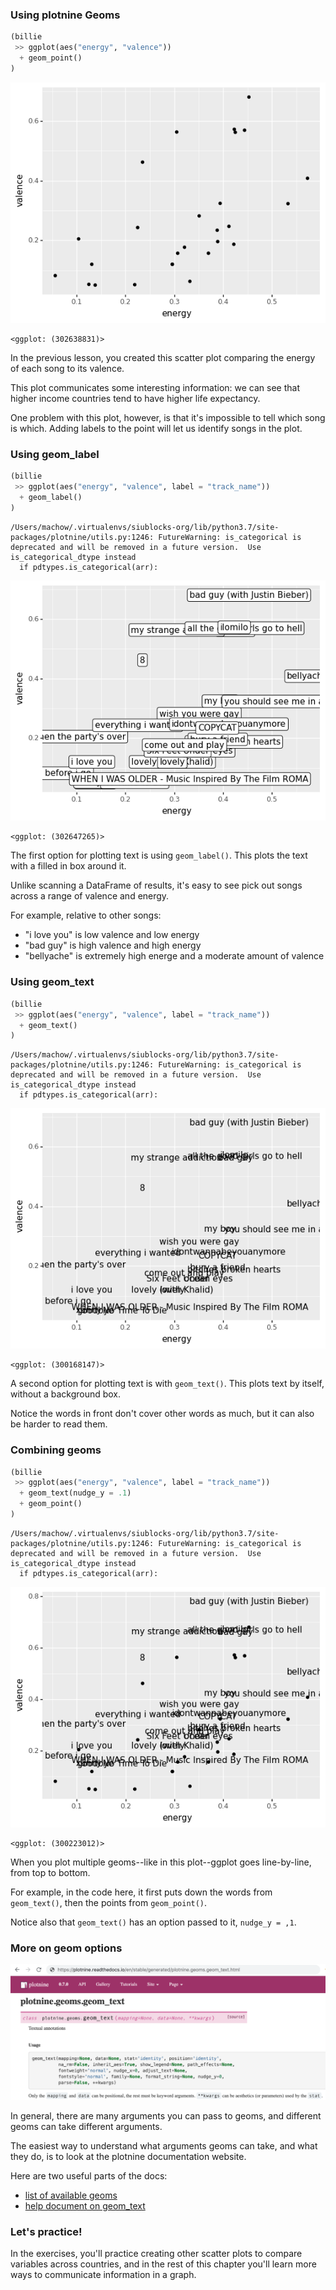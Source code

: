 <section class=""><section class="">

# Using plotnine Geoms


```python
(billie
 >> ggplot(aes("energy", "valence"))
  + geom_point()
)
```


![png](02b-slides_files/02b-slides_3_0.png)





    <ggplot: (302638831)>


<aside class="notes">


In the previous lesson,
you created this scatter plot
comparing the energy of each song to its valence.

This plot communicates some interesting information: we can see
that higher income countries tend to have higher life expectancy.

One problem with this plot, however, is that it's impossible to tell which song is which.
Adding labels to the point will let us identify songs in the plot.

</aside></section></section><section class=""><section class="">

# Using geom_label

```python
(billie
 >> ggplot(aes("energy", "valence", label = "track_name"))
  + geom_label()
)
```

    /Users/machow/.virtualenvs/siublocks-org/lib/python3.7/site-packages/plotnine/utils.py:1246: FutureWarning: is_categorical is deprecated and will be removed in a future version.  Use is_categorical_dtype instead
      if pdtypes.is_categorical(arr):



![png](02b-slides_files/02b-slides_6_1.png)





    <ggplot: (302647265)>


<aside class="notes">


The first option for plotting text is using `geom_label()`. This plots the text with a filled in box around it.

Unlike scanning a DataFrame of results, it's easy to see pick out songs across a range of valence and energy.

For example, relative to other songs:

* "i love you" is low valence and low energy 
* "bad guy" is high valence and high energy
* "bellyache" is extremely high energe and a moderate amount of valence



</aside></section></section><section class=""><section class="">

# Using geom_text

```python
(billie
 >> ggplot(aes("energy", "valence", label = "track_name"))
  + geom_text()
)
```

    /Users/machow/.virtualenvs/siublocks-org/lib/python3.7/site-packages/plotnine/utils.py:1246: FutureWarning: is_categorical is deprecated and will be removed in a future version.  Use is_categorical_dtype instead
      if pdtypes.is_categorical(arr):



![png](02b-slides_files/02b-slides_9_1.png)





    <ggplot: (300168147)>


<aside class="notes">


A second option for plotting text is with `geom_text()`. This plots text by itself, without a background box.

Notice the words in front don't cover other words as much, but it can also be harder to read them.

</aside></section></section><section class=""><section class="">

# Combining geoms

```python
(billie
 >> ggplot(aes("energy", "valence", label = "track_name"))
  + geom_text(nudge_y = .1)
  + geom_point()
)
```

    /Users/machow/.virtualenvs/siublocks-org/lib/python3.7/site-packages/plotnine/utils.py:1246: FutureWarning: is_categorical is deprecated and will be removed in a future version.  Use is_categorical_dtype instead
      if pdtypes.is_categorical(arr):



![png](02b-slides_files/02b-slides_12_1.png)





    <ggplot: (300223012)>


<aside class="notes">


When you plot multiple geoms--like in this plot--ggplot goes line-by-line, from top to bottom.

For example, in the code here, it first puts down the words from `geom_text()`, then the points from `geom_point()`.

Notice also that `geom_text()` has an option passed to it, `nudge_y = ,1`.

</aside></section></section><section class=""><section class="">

# More on geom options


![](./plotnine-geom-doc.png)
<aside class="notes">


In general, there are many arguments you can pass to geoms, and different geoms can take different arguments.

The easiest way to understand what arguments geoms can take, and what they do, is to look at the plotnine documentation website.

Here are two useful parts of the docs:

* [list of available geoms](https://plotnine.readthedocs.io/en/stable/api.html)
* [help document on geom_text](https://plotnine.readthedocs.io/en/stable/generated/plotnine.geoms.geom_text.html#plotnine.geoms.geom_text)

</aside></section></section><section class=""><section class="">

# Let's practice!
<aside class="notes">


In the exercises, you'll practice creating other scatter plots to compare variables across
countries, and in the rest of this chapter you'll learn more ways to communicate information in a graph.


</aside></section></section>